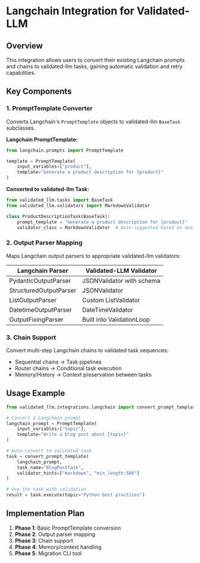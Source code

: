 # Langchain Integration for Validated-LLM

## Overview

This integration allows users to convert their existing Langchain prompts and chains to validated-llm tasks, gaining automatic validation and retry capabilities.

## Key Components

### 1. PromptTemplate Converter
Converts Langchain's `PromptTemplate` objects to validated-llm `BaseTask` subclasses.

**Langchain PromptTemplate:**
```python
from langchain.prompts import PromptTemplate

template = PromptTemplate(
    input_variables=["product"],
    template="Generate a product description for {product}"
)
```

**Converted to validated-llm Task:**
```python
from validated_llm.tasks import BaseTask
from validated_llm.validators import MarkdownValidator

class ProductDescriptionTask(BaseTask):
    prompt_template = "Generate a product description for {product}"
    validator_class = MarkdownValidator  # Auto-suggested based on analysis
```

### 2. Output Parser Mapping
Maps Langchain output parsers to appropriate validated-llm validators:

| Langchain Parser | Validated-LLM Validator |
|-----------------|------------------------|
| PydanticOutputParser | JSONValidator with schema |
| StructuredOutputParser | JSONValidator |
| ListOutputParser | Custom ListValidator |
| DatetimeOutputParser | DateTimeValidator |
| OutputFixingParser | Built into ValidationLoop |

### 3. Chain Support
Convert multi-step Langchain chains to validated task sequences:
- Sequential chains → Task pipelines
- Router chains → Conditional task execution
- Memory/History → Context preservation between tasks

## Usage Example

```python
from validated_llm.integrations.langchain import convert_prompt_template

# Convert a Langchain prompt
langchain_prompt = PromptTemplate(
    input_variables=["topic"],
    template="Write a blog post about {topic}"
)

# Auto-convert to validated task
task = convert_prompt_template(
    langchain_prompt,
    task_name="BlogPostTask",
    validator_hints=["markdown", "min_length:500"]
)

# Use the task with validation
result = task.execute(topic="Python best practices")
```

## Implementation Plan

1. **Phase 1**: Basic PromptTemplate conversion
2. **Phase 2**: Output parser mapping
3. **Phase 3**: Chain support
4. **Phase 4**: Memory/context handling
5. **Phase 5**: Migration CLI tool
